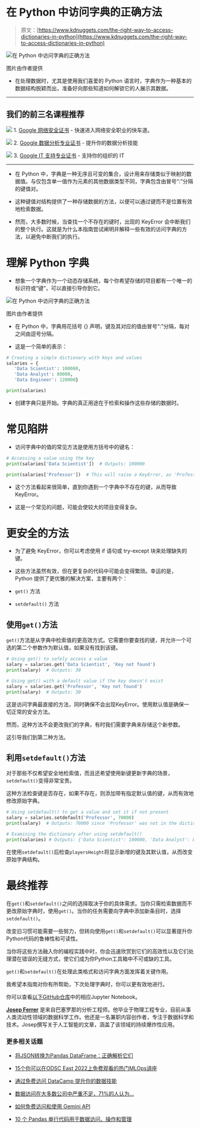# 在 Python 中访问字典的正确方法

> 原文：[https://www.kdnuggets.com/the-right-way-to-access-dictionaries-in-python](https://www.kdnuggets.com/the-right-way-to-access-dictionaries-in-python)

![在 Python 中访问字典的正确方法](../Images/ad5e0ebe01008cd3023c5225b5f4163c.png)

图片由作者提供

-   在处理数据时，尤其是使用我们喜爱的 Python 语言时，字典作为一种基本的数据结构脱颖而出，准备好向那些知道如何解锁它的人展示其数据。

* * *

## 我们的前三名课程推荐

![](../Images/0244c01ba9267c002ef39d4907e0b8fb.png) 1\. [Google 网络安全证书](https://www.kdnuggets.com/google-cybersecurity) - 快速进入网络安全职业的快车道。

![](../Images/e225c49c3c91745821c8c0368bf04711.png) 2\. [Google 数据分析专业证书](https://www.kdnuggets.com/google-data-analytics) - 提升你的数据分析技能

![](../Images/0244c01ba9267c002ef39d4907e0b8fb.png) 3\. [Google IT 支持专业证书](https://www.kdnuggets.com/google-itsupport) - 支持你的组织的 IT

* * *

-   在 Python 中，字典是一种无序且可变的集合，设计用来存储类似于映射的数据值。与仅包含单一值作为元素的其他数据类型不同，字典包含由冒号“:”分隔的键值对。

-   这种键值对结构提供了一种存储数据的方法，以便可以通过键而不是位置有效地检索数据。

-   然而，大多数时候，当查找一个不存在的键时，出现的 KeyError 会中断我们的整个执行。这就是为什么本指南尝试阐明并解释一些有效的访问字典的方法，以避免中断我们的执行。

# 理解 Python 字典

-   想象一个字典作为一个动态存储系统，每个你希望存储的项目都有一个唯一的标识符或“键”，可以直接引导你到它。

![在 Python 中访问字典的正确方法](../Images/ae650195d742e86e7bdcecdc75d24539.png)

图片由作者提供

-   在 Python 中，字典用花括号 {} 声明，键及其对应的值由冒号“:”分隔，每对之间由逗号分隔。

-   这是一个简单的表示：

```py
# Creating a simple dictionary with keys and values
salaries = {
   'Data Scientist': 100000,
   'Data Analyst': 80000,
   'Data Engineer': 120000}

print(salaries)
```

-   创建字典只是开始。字典的真正用途在于检索和操作这些存储的数据时。

# 常见陷阱

-   访问字典中的值的常见方法是使用方括号中的键名：

```py
# Accessing a value using the key
print(salaries['Data Scientist'])  # Outputs: 100000

print(salaries['Professor'])  # This will raise a KeyError, as 'Professor' key doesn't exist
```

-   这个方法看起来很简单，直到你遇到一个字典中不存在的键，从而导致 KeyError。

-   这是一个常见的问题，可能会使较大的项目变得复杂。

# 更安全的方法

-   为了避免 KeyError，你可以考虑使用 if 语句或 try-except 块来处理缺失的键。

-   这些方法虽然有效，但在更复杂的代码中可能会变得繁琐。幸运的是，Python 提供了更优雅的解决方案，主要有两个：

+   `get()` 方法

+   `setdefault()` 方法

## 使用`get()`方法

`get()`方法是从字典中检索值的更高效方式。它需要你要查找的键，并允许一个可选的第二个参数作为默认值，如果没有找到该键。

```py
# Using get() to safely access a value
salary = salaries.get('Data Scientist', 'Key not found')
print(salary)  # Outputs: 30

# Using get() with a default value if the key doesn't exist
salary = salaries.get('Professor', 'Key not found')
print(salary)  # Outputs: 30
```

这是访问字典最直接的方法，同时确保不会出现KeyError。使用默认值是确保一切正常的安全方法。

然而，这种方法不会更改我们的字典，有时我们需要字典来存储这个新参数。

这引导我们到第二种方法。

## 利用`setdefault()`方法

对于那些不仅希望安全地检索值，而且还希望使用新键更新字典的场景，`setdefault()`变得非常宝贵。

这种方法检查键是否存在，如果不存在，则添加带有指定默认值的键，从而有效地修改原始字典。

```py
# Using setdefault() to get a value and set it if not present
salary = salaries.setdefault('Professor', 70000)
print(salary)  # Outputs: 70000 since 'Professor' was not in the dictionary

# Examining the dictionary after using setdefault()
print(salaries) # Outputs: {'Data Scientist': 100000, 'Data Analyst': 80000, 'Data Engineer': 120000, 'Professor': 70000}
```

在使用`setdefault()`后检查`playersHeight`将显示新增的键及其默认值，从而改变原始字典结构。

# 最终推荐

在`get()`和`setdefault()`之间的选择取决于你的具体需求。当你只需检索数据而不更改原始字典时，使用`get()`。当你的任务需要向字典中添加新条目时，选择`setdefault()`。

改变旧习惯可能需要一些努力，但转向使用`get()`和`setdefault()`可以显著提升你Python代码的鲁棒性和可读性。

当你将这些方法融入你的编程实践中时，你会迅速欣赏到它们的高效性以及它们处理潜在错误的无缝方式，使它们成为你Python工具箱中不可或缺的工具。

`get()`和`setdefault()`在处理此类格式和访问字典方面发挥着关键作用。

我希望本指南对你有所帮助，下次处理字典时，你可以更有效地进行。

你可以查看[以下GitHub仓库](https://github.com/rfeers/Twitter/blob/main/Python/right-way-access-dictionaries.ipynb)中的相应Jupyter Notebook。

**[Josep Ferrer](https://www.linkedin.com/in/josep-ferrer-sanchez)** 是来自巴塞罗那的分析工程师。他毕业于物理工程专业，目前从事人类流动性领域的数据科学工作。他还是一名兼职内容创作者，专注于数据科学和技术。Josep撰写关于人工智能的文章，涵盖了该领域的持续爆炸性应用。

### 更多相关话题

+   [将JSON转换为Pandas DataFrame：正确解析它们](https://www.kdnuggets.com/converting-jsons-to-pandas-dataframes-parsing-them-the-right-way)

+   [15个你可以在ODSC East 2022上免费观看的热门MLOps讲座](https://www.kdnuggets.com/2022/04/odsc-15-trending-mlops-talks-access-free-odsc-east-2022.html)

+   [通过免费访问 DataCamp 提升你的数据技能](https://www.kdnuggets.com/2022/07/datacamp-hone-data-skills-free-access-datacamp.html)

+   [数据访问在大多数公司中严重不足，71%的人认为…](https://www.kdnuggets.com/2023/07/mostly-data-access-severely-lacking-synthetic-data-help.html)

+   [如何免费访问和使用 Gemini API](https://www.kdnuggets.com/how-to-access-and-use-gemini-api-for-free)

+   [10 个 Pandas 单行代码用于数据访问、操作和管理](https://www.kdnuggets.com/2023/01/pandas-one-liners-data-access-manipulation-management.html)
